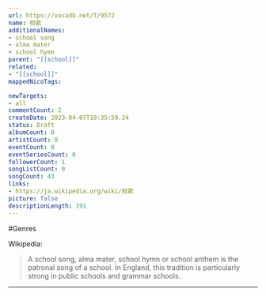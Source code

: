 ```yaml
---
url: https://vocadb.net/T/9572
name: 校歌
additionalNames: 
- school song
- alma mater
- school hymn
parent: "[[school]]"
related:
- "[[school]]"
mappedNicoTags:

newTargets:
- all
commentCount: 2
createDate: 2023-04-07T10:35:59.24
status: Draft
albumCount: 0
artistCount: 0
eventCount: 0
eventSeriesCount: 0
followerCount: 1
songListCount: 0
songCount: 43
links: 
- https://ja.wikipedia.org/wiki/校歌
picture: false
descriptionLength: 191
---
```


#Genres

Wikipedia:
> A school song, alma mater, school hymn or school anthem is the patronal song of a school. In England, this tradition is particularly strong in public schools and grammar schools.

---

